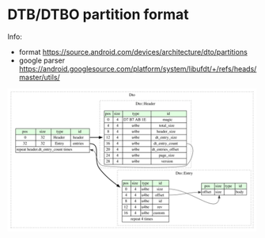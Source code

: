 # DTB/DTBO partition format

Info:
- format https://source.android.com/devices/architecture/dto/partitions
- google parser https://android.googlesource.com/platform/system/libufdt/+/refs/heads/master/utils/

![DTB/DTBO scheme](./dto.svg)


